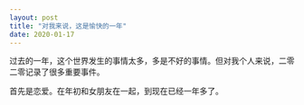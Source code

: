 ```yaml
---
layout: post
title: "对我来说，这是愉快的一年"
date: 2020-01-17
---
```


过去的一年，这个世界发生的事情太多，多是不好的事情。但对我个人来说，二零二零记录了很多重要事件。

首先是恋爱。在年初和女朋友在一起，到现在已经一年多了。

